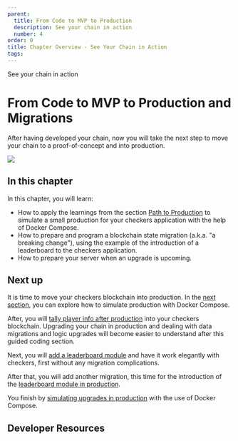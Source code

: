 ```yaml
---
parent:
  title: From Code to MVP to Production
  description: See your chain in action
  number: 4
order: 0
title: Chapter Overview - See Your Chain in Action
tags:
---
```


<div class="tm-overline tm-rf-1 tm-lh-title tm-medium tm-muted">See your chain in action</div>
<h1 class="mt-4 mb-6">From Code to MVP to Production and Migrations</h1>

After having developed your chain, now you will take the next step to move your chain to a proof-of-concept and into production.

![](/lp-images/universe.svg)

## In this chapter

<HighlightBox type="learning">

In this chapter, you will learn:

* How to apply the learnings from the section [Path to Production](/tutorials/9-path-to-prod/index.md) to simulate a small production for your checkers application with the help of Docker Compose.
* How to prepare and program a blockchain state migration (a.k.a. "a breaking change"), using the example of the introduction of a leaderboard to the checkers application.
* How to prepare your server when an upgrade is upcoming.

</HighlightBox>

## Next up

It is time to move your checkers blockchain into production. In the [next section](/hands-on-exercise/4-run-in-prod/1-run-prod-docker.md), you can explore how to simulate production with Docker Compose.

After, you will [tally player info after production](/hands-on-exercise/4-run-in-prod/2-migration-info.md) into your checkers blockchain. Upgrading your chain in production and dealing with data migrations and logic upgrades will become easier to understand after this guided coding section.

Next, you will [add a leaderboard module](/hands-on-exercise/4-run-in-prod/3-add-leaderboard.md) and have it work elegantly with checkers, first without any migration complications.

After that, you will add another migration, this time for the introduction of the [leaderboard module in production](/hands-on-exercise/4-run-in-prod/4-migration-leaderboard.md).

You finish by [simulating upgrades in production](/hands-on-exercise/4-run-in-prod/5-migration-prod.md) with the use of Docker Compose.

## Developer Resources

<div v-for="resource in $themeConfig.resources">
  <Resource
    :title="resource.title"
    :description="resource.description"
    :links="resource.links"
    :image="resource.image"
    :large="true"
  />
  <br/>
</div>
